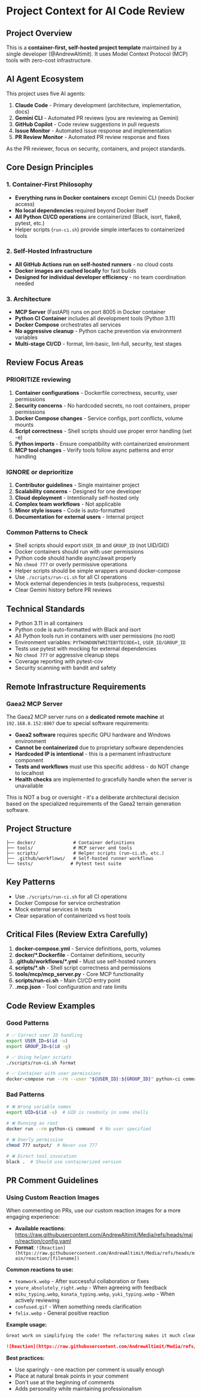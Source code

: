# Project Context for AI Code Review

## Project Overview

This is a **container-first, self-hosted project template** maintained by a single developer (@AndrewAltimit). It uses Model Context Protocol (MCP) tools with zero-cost infrastructure.

## AI Agent Ecosystem

This project uses five AI agents:

1. **Claude Code** - Primary development (architecture, implementation, docs)
2. **Gemini CLI** - Automated PR reviews (you are reviewing as Gemini)
3. **GitHub Copilot** - Code review suggestions in pull requests
4. **Issue Monitor** - Automated issue response and implementation
5. **PR Review Monitor** - Automated PR review response and fixes

As the PR reviewer, focus on security, containers, and project standards.

## Core Design Principles

### 1. Container-First Philosophy

- **Everything runs in Docker containers** except Gemini CLI (needs Docker access)
- **No local dependencies** required beyond Docker itself
- **All Python CI/CD operations** are containerized (Black, isort, flake8, pytest, etc.)
- Helper scripts (`run-ci.sh`) provide simple interfaces to containerized tools

### 2. Self-Hosted Infrastructure

- **All GitHub Actions run on self-hosted runners** - no cloud costs
- **Docker images are cached locally** for fast builds
- **Designed for individual developer efficiency** - no team coordination needed

### 3. Architecture

- **MCP Server** (FastAPI) runs on port 8005 in Docker container
- **Python CI Container** includes all development tools (Python 3.11)
- **Docker Compose** orchestrates all services
- **No aggressive cleanup** - Python cache prevention via environment variables
- **Multi-stage CI/CD** - format, lint-basic, lint-full, security, test stages

## Review Focus Areas

### PRIORITIZE reviewing

1. **Container configurations** - Dockerfile correctness, security, user permissions
2. **Security concerns** - No hardcoded secrets, no root containers, proper permissions
3. **Docker Compose changes** - Service configs, port conflicts, volume mounts
4. **Script correctness** - Shell scripts should use proper error handling (set -e)
5. **Python imports** - Ensure compatibility with containerized environment
6. **MCP tool changes** - Verify tools follow async patterns and error handling

### IGNORE or deprioritize

1. **Contributor guidelines** - Single maintainer project
2. **Scalability concerns** - Designed for one developer
3. **Cloud deployment** - Intentionally self-hosted only
4. **Complex team workflows** - Not applicable
5. **Minor style issues** - Code is auto-formatted
6. **Documentation for external users** - Internal project

### Common Patterns to Check

- Shell scripts should export `USER_ID` and `GROUP_ID` (not UID/GID)
- Docker containers should run with user permissions
- Python code should handle async/await properly
- No `chmod 777` or overly permissive operations
- Helper scripts should be simple wrappers around docker-compose
- Use `./scripts/run-ci.sh` for all CI operations
- Mock external dependencies in tests (subprocess, requests)
- Clear Gemini history before PR reviews

## Technical Standards

- Python 3.11 in all containers
- Python code is auto-formatted with Black and isort
- All Python tools run in containers with user permissions (no root)
- Environment variables: `PYTHONDONTWRITEBYTECODE=1`, `USER_ID/GROUP_ID`
- Tests use pytest with mocking for external dependencies
- No `chmod 777` or aggressive cleanup steps
- Coverage reporting with pytest-cov
- Security scanning with bandit and safety

## Remote Infrastructure Requirements

### Gaea2 MCP Server

The Gaea2 MCP server runs on a **dedicated remote machine** at `192.168.0.152:8007` due to special software requirements:

- **Gaea2 software** requires specific GPU hardware and Windows environment
- **Cannot be containerized** due to proprietary software dependencies
- **Hardcoded IP is intentional** - this is a permanent infrastructure component
- **Tests and workflows** must use this specific address - do NOT change to localhost
- **Health checks** are implemented to gracefully handle when the server is unavailable

This is NOT a bug or oversight - it's a deliberate architectural decision based on the specialized requirements of the Gaea2 terrain generation software.

## Project Structure

```
├── docker/              # Container definitions
├── tools/               # MCP server and tools
├── scripts/             # Helper scripts (run-ci.sh, etc.)
├── .github/workflows/   # Self-hosted runner workflows
└── tests/              # Pytest test suite
```

## Key Patterns

- Use `./scripts/run-ci.sh` for all CI operations
- Docker Compose for service orchestration
- Mock external services in tests
- Clear separation of containerized vs host tools

## Critical Files (Review Extra Carefully)

1. **docker-compose.yml** - Service definitions, ports, volumes
2. **docker/*.Dockerfile** - Container definitions, security
3. **.github/workflows/*.yml** - Must use self-hosted runners
4. **scripts/*.sh** - Shell script correctness and permissions
5. **tools/mcp/mcp_server.py** - Core MCP functionality
6. **scripts/run-ci.sh** - Main CI/CD entry point
7. **.mcp.json** - Tool configuration and rate limits

## Code Review Examples

### Good Patterns
```bash
# ✅ Correct user ID handling
export USER_ID=$(id -u)
export GROUP_ID=$(id -g)

# ✅ Using helper scripts
./scripts/run-ci.sh format

# ✅ Container with user permissions
docker-compose run --rm --user "${USER_ID}:${GROUP_ID}" python-ci command
```

### Bad Patterns
```bash
# ❌ Wrong variable names
export UID=$(id -u)  # UID is readonly in some shells

# ❌ Running as root
docker run --rm python-ci command  # No user specified

# ❌ Overly permissive
chmod 777 output/  # Never use 777

# ❌ Direct tool invocation
black .  # Should use containerized version
```

## PR Comment Guidelines

### Using Custom Reaction Images

When commenting on PRs, use our custom reaction images for a more engaging experience:

- **Available reactions**: https://raw.githubusercontent.com/AndrewAltimit/Media/refs/heads/main/reaction/config.yaml
- **Format**: `![Reaction](https://raw.githubusercontent.com/AndrewAltimit/Media/refs/heads/main/reaction/[filename])`

**Common reactions to use:**
- `teamwork.webp` - After successful collaboration or fixes
- `youre_absolutely_right.webp` - When agreeing with feedback
- `miku_typing.webp`, `konata_typing.webp`, `yuki_typing.webp` - When actively reviewing
- `confused.gif` - When something needs clarification
- `felix.webp` - General positive reaction

**Example usage:**
```markdown
Great work on simplifying the code! The refactoring makes it much cleaner.

![Reaction](https://raw.githubusercontent.com/AndrewAltimit/Media/refs/heads/main/reaction/teamwork.webp)
```

**Best practices:**
- Use sparingly - one reaction per comment is usually enough
- Place at natural break points in your comment
- Don't use at the beginning of comments
- Adds personality while maintaining professionalism
